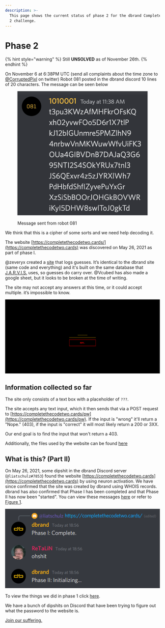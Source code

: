 ```yaml
---
description: >-
  This page shows the current status of phase 2 for the dbrand Complete the Code
  2 challenge.
---
```


# Phase 2

{% hint style="warning" %}
Still **UNSOLVED** as of November 26th.
{% endhint %}

On November 6 at 6:38PM UTC (send all complaints about the time zone to [@CorruptedPixl](https://twitter.com/CorruptedPixl) on twitter)  Robot 081 posted in the dbrand discord 10 lines of 20 characters. The message can be seen below

<figure><img src=".gitbook/assets/Screenshot 2022-11-06 at 12.15.43 PM.png" alt=""><figcaption><p>Message sent from robot 081</p></figcaption></figure>

We think that this is a cipher of some sorts and we need help decoding it.

The website [https://completethecodetwo.cards/](https://completethecodetwo.cards) was discovered on May 26, 2021 as part of phase I.

@zeveryx created a [site](https://ctc2.zevaryx.com) that logs guesses. It’s identical to the dbrand site (same code and everything) and it's built on the same database that [J.A.R.V.I.S.](https://git.zevaryx.com/stark-industries/j.a.r.v.i.s.) uses, so guesses do carry over. @Vcubed has also made a google sheet, but it looks to be broken at the time of writing.

The site may not accept any answers at this time, or it could accept multiple. it’s impossible to know.

![website.png](https://github.com/Complete-the-Code/ctc2-phase-2/raw/master/website.png)

## Information collected so far

The site only consists of a text box with a placeholder of `???`.

The site accepts any text input, which it then sends that via a POST request to [https://completethecodetwo.cards/pw](https://completethecodetwo.cards/pw). If the input is "wrong" it'll return a "Nope." (403), if the input is "correct" it will most likely return a 200 or 3XX.

Our end goal is to find the input that won't return a 403.

Additionally, the files used by the website can be found [here](https://github.com/Complete-the-Code/ctc2-phase-2/tree/master/page-files/)

## What is this? (Part II)

On May 26, 2021, some dipshit in the dbrand Discord server (`@liatschulz#7853`) found the website [https://completethecodetwo.cards](https://completethecodetwo.cards) by using neuron activation. We have since confirmed that the site was created by dbrand using WHOIS records. dbrand has also confirmed that Phase I has been completed and that Phase II has now been "started". You can view these messages [here](https://discord.com/channels/520021794380447745/832309320934621234/847171349113471046) or refer to [Figure 1](https://github.com/Complete-the-Code/ctc2-phase-2/blob/master/figures/1.png).

![Figure 1. Robots confirming completion of Phase I and start of Phase II](https://github.com/Complete-the-Code/ctc2-phase-2/raw/master/figures/1.png)

To view the things we did in phase 1 click [here](phase-1.md).

We have a bunch of dipshits on Discord that have been trying to figure out what the password to the website is.

[Join our suffering.](https://discord.gg/dbrand)
